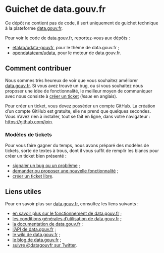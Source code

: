 # Guichet de data.gouv.fr

Ce dépôt ne contient pas de code, il sert uniquement de guichet technique à la plateforme [data.gouv.fr](https://www.data.gouv.fr/fr/).

Pour voir le code de [data.gouv.fr](https://www.data.gouv.fr/fr/), reportez-vous aux dépôts&nbsp;:

* [etalab/udata-gouvfr](https://github.com/etalab/udata-gouvfr), pour le thème de data.gouv.fr&nbsp;;
* [opendatateam/udata](https://github.com/opendatateam/udata), pour le moteur de data.gouv.fr.

## Comment contribuer

Nous sommes très heureux de voir que vous souhaitez améliorer [data.gouv.fr](https://www.data.gouv.fr/fr/). Si vous avez trouvé un bug, ou si vous souhaitez nous proposer une idée de fonctionnalité, le meilleur moyen de communiquer avec nous consiste à [créer un ticket](https://github.com/etalab/data.gouv.fr/issues/new/choose) (_issue_ en anglais).

Pour créer un ticket, vous devez posséder un compte GitHub. La création d’un compte GitHub est gratuite, elle ne prend que quelques secondes. Vous n’avez rien à installer, tout se fait en ligne, dans votre navigateur : https://github.com/join.

### Modèles de tickets

Pour vous faire gagner du temps, nous avons préparé des modèles de tickets, sorte de textes à trous, dont il vous suffit de remplir les blancs pour créer un ticket bien présenté :

* [signaler un bug ou un problème](https://github.com/etalab/data.gouv.fr/issues/new?template=signaler-un-bug.md)&nbsp;;
* [demander ou proposer une nouvelle fonctionnalité](https://github.com/etalab/data.gouv.fr/issues/new?template=proposer-une-am-lioration.md)&nbsp;;
* [créer un ticket libre](https://github.com/etalab/data.gouv.fr/issues/new).

## Liens utiles

Pour en savoir plus sur [data.gouv.fr](https://www.data.gouv.fr/fr/), consultez les liens suivants&nbsp;:

* [en savoir plus sur le fonctionnement de data.gouv.fr](https://github.com/etalab/data.gouv.fr/wiki)&nbsp;;
* [les conditions générales d’utilisation de data.gouv.fr](https://github.com/etalab/data.gouv.fr/blob/master/CGU.md)&nbsp;;
* [la documentation de data.gouv.fr](https://doc.data.gouv.fr)&nbsp;;
* [l’API de data.gouv.fr](https://www.data.gouv.fr/fr/apidoc/)&nbsp;;
* [le wiki de data.gouv.fr](https://github.com/etalab/data.gouv.fr/wiki)&nbsp;;
* [le blog de data.gouv.fr](https://www.data.gouv.fr/fr/posts/)&nbsp;;
* [suivre @datagouvfr sur Twitter](https://twitter.com/datagouvfr).
